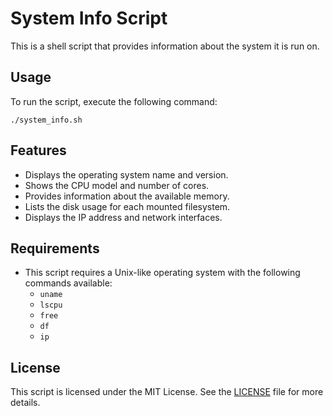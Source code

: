 # System Info Script

This is a shell script that provides information about the system it is run on.

## Usage

To run the script, execute the following command:

```shell
./system_info.sh
```

## Features

- Displays the operating system name and version.
- Shows the CPU model and number of cores.
- Provides information about the available memory.
- Lists the disk usage for each mounted filesystem.
- Displays the IP address and network interfaces.

## Requirements

- This script requires a Unix-like operating system with the following commands available:
    - `uname`
    - `lscpu`
    - `free`
    - `df`
    - `ip`

## License

This script is licensed under the MIT License. See the [LICENSE](LICENSE) file for more details.
